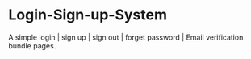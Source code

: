 # Login-Sign-up-System
A simple login | sign up | sign out | forget password | Email verification bundle pages.
